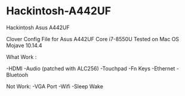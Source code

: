 # Hackintosh-A442UF
Hackintosh Asus A442UF

Clover Config File for Asus A442UF Core i7-8550U
Tested on Mac OS Mojave 10.14.4

What Work :

-HDMI 
-Audio (patched with ALC256)
-Touchpad
-Fn Keys
-Ethernet
-Bluetooh

Not Work:
-VGA Port
-Wifi
-Sleep Wake

